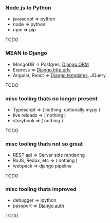 ### Node.js to Python

- javascript => python
- node => python
- npm => pip

TODO

### MEAN to Django

- MongoDB => Postgres, [Django ORM](https://docs.djangoproject.com/en/2.0/topics/db/#)
- Express => [Django.http.urls](https://docs.djangoproject.com/en/stable/topics/http/urls/)
- Angular, React => [Django templates](https://docs.djangoproject.com/en/stable/topics/templates/), JQuery

TODO

### misc tooling thats no longer present

- Typescript => ( nothing, optionally mypy )
- live reloads => ( nothing )
- storybook => ( nothing )

TODO

### misc tooling thats not so great

- REST api => Server side rendering
- RxJS, Redux, etc => ( nothing )
- webpack => django pipeline

TODO

### misc tooling thats improved

- debugger => ipython
- passport => [Django auth](https://docs.djangoproject.com/en/2.0/topics/auth/)

TODO
